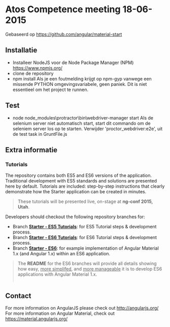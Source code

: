 # Atos Competence meeting 18-06-2015

Gebaseerd op https://github.com/angular/material-start

## Installatie
 * Installeer NodeJS voor de Node Package Manager (NPM) https://www.npmjs.org/ 
 * clone de repository
 * npm install
Als je een foutmelding krijgt op npm-gyp vanwege een missende PYTHON omgevingsvariabele, geen paniek. Dit is niet essentieel om het project te runnen.

## Test
 * node node_modules\protractor\bin\webdriver-manager start
 Als de selenium server niet automatisch start, start dit commando om de seleniem server los op te starten.
 Verwijder 'proctor_webdriver:e2e', uit de test task in GruntFile.js 


## Extra informatie

### Tutorials

The repository contains both ES5 and ES6 versions of the application. Traditional development with
ES5 standards and solutions are presented here by default. Tutorials are included: step-by-step
instructions that clearly demonstrate how the Starter application can be created in minutes.

> These tutorials will be presented live, on-stage at **ng-conf 2015, Utah**.

Developers should checkout the following repository branches for:

* Branch [**Starter - ES5 Tutorials**](https://github.com/angular/material-start/tree/es5-tutorial):
for  ES5 Tutorial steps & development process.
* Branch [**Starter - ES6 Tutorials**](https://github.com/angular/material-start/tree/es6-tutorial):
for  ES6 Tutorial steps & development process.
* Branch [**Starter - ES6**](https://github.com/angular/material-start/tree/es6): for example
implementation of Angular Material 1.x (and Angular 1.x) within an ES6 application.

> The **README** for the ES6 branches will provide all details showing how easy, <u>more simplifed</u>,
and <u>more manageable</u> it is to develop ES6 applications with Angular Material 1.x.<br/><br/>

## Contact

For more information on AngularJS please check out http://angularjs.org/
For more information on Angular Material, check out https://material.angularjs.org/

[git]: http://git-scm.com/
[bower]: http://bower.io
[npm]: https://www.npmjs.org/
[node]: http://nodejs.org
[protractor]: https://github.com/angular/protractor
[jasmine]: http://jasmine.github.io
[karma]: http://karma-runner.github.io
[travis]: https://travis-ci.org/


